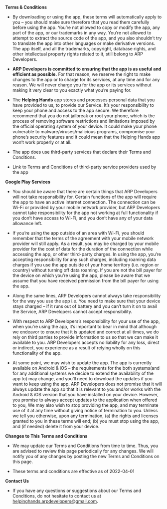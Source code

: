 **Terms & Conditions**

- By downloading or using the app, these terms will automatically apply to you – you should make sure therefore that you read them carefully before using the app. You’re not allowed to copy or modify the app, any part of the app, or our trademarks in any way. You’re not allowed to attempt to extract the source code of the app, and you also shouldn’t try to translate the app into other languages or make derivative versions. The app itself, and all the trademarks, copyright, database rights, and other intellectual property rights related to it, still belong to ARP Developers.

- **ARP Developers is committed to ensuring that the app is as useful and efficient as possible.** For that reason, we reserve the right to make changes to the app or to charge for its services, at any time and for any reason. We will never charge you for the app or its services without making it very clear to you exactly what you’re paying for.

- The **Helping Hands** app stores and processes personal data that you have provided to us, to provide our Service. It’s your responsibility to keep your phone and access to the app secure. We therefore recommend that you do not jailbreak or root your phone, which is the process of removing software restrictions and limitations imposed by the official operating system of your device. It could make your phone vulnerable to malware/viruses/malicious programs, compromise your phone’s security features and it could mean that the Helping Hands app won’t work properly or at all.

- The app does use third-party services that declare their Terms and Conditions.

- Link to Terms and Conditions of third-party service providers used by the app



**Google Play Services**
- You should be aware that there are certain things that ARP Developers will not take responsibility for. Certain functions of the app will require the app to have an active internet connection. The connection can be Wi-Fi or provided by your mobile network provider, but ARP Developers cannot take responsibility for the app not working at full functionality if you don’t have access to Wi-Fi, and you don’t have any of your data allowance left.

- If you’re using the app outside of an area with Wi-Fi, you should remember that the terms of the agreement with your mobile network provider will still apply. As a result, you may be charged by your mobile provider for the cost of data for the duration of the connection while accessing the app, or other third-party charges. In using the app, you’re accepting responsibility for any such charges, including roaming data charges if you use the app outside of your home territory (i.e. region or country) without turning off data roaming. If you are not the bill payer for the device on which you’re using the app, please be aware that we assume that you have received permission from the bill payer for using the app.

- Along the same lines, ARP Developers cannot always take responsibility for the way you use the app i.e. You need to make sure that your device stays charged – if it runs out of battery and you can’t turn it on to avail the Service, ARP Developers cannot accept responsibility.

- With respect to ARP Developers’s responsibility for your use of the app, when you’re using the app, it’s important to bear in mind that although we endeavor to ensure that it is updated and correct at all times, we do rely on third parties to provide information to us so that we can make it available to you. ARP Developers accepts no liability for any loss, direct or indirect, you experience as a result of relying wholly on this functionality of the app.

- At some point, we may wish to update the app. The app is currently available on Android & iOS – the requirements for the both systems(and for any additional systems we decide to extend the availability of the app to) may change, and you’ll need to download the updates if you want to keep using the app. ARP Developers does not promise that it will always update the app so that it is relevant to you and/or works with the Android & iOS version that you have installed on your device. However, you promise to always accept updates to the application when offered to you, We may also wish to stop providing the app, and may terminate use of it at any time without giving notice of termination to you. Unless we tell you otherwise, upon any termination, (a) the rights and licenses granted to you in these terms will end; (b) you must stop using the app, and (if needed) delete it from your device.

**Changes to This Terms and Conditions**

- We may update our Terms and Conditions from time to time. Thus, you are advised to review this page periodically for any changes. We will notify you of any changes by posting the new Terms and Conditions on this page.

- These terms and conditions are effective as of 2022-04-01

**Contact Us**

- If you have any questions or suggestions about our Terms and Conditions, do not hesitate to contact us at helpinghands.arpdevelopers@gmail.com.